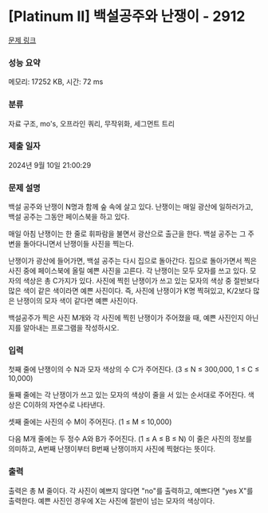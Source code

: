# [Platinum II] 백설공주와 난쟁이 - 2912 

[문제 링크](https://www.acmicpc.net/problem/2912) 

### 성능 요약

메모리: 17252 KB, 시간: 72 ms

### 분류

자료 구조, mo's, 오프라인 쿼리, 무작위화, 세그먼트 트리

### 제출 일자

2024년 9월 10일 21:00:29

### 문제 설명

<p>백설 공주와 난쟁이 N명과 함께 숲 속에 살고 있다. 난쟁이는 매일 광산에 일하러가고, 백설 공주는 그동안 페이스북을 하고 있다.</p>

<p>매일 아침 난쟁이는 한 줄로 휘파람을 불면서 광산으로 출근을 한다. 백설 공주는 그 주변을 돌아다니면서 난쟁이들 사진을 찍는다.</p>

<p>난쟁이가 광산에 들어가면, 백설 공주는 다시 집으로 돌아간다. 집으로 돌아가면서 찍은 사진 중에 페이스북에 올릴 예쁜 사진을 고른다. 각 난쟁이는 모두 모자를 쓰고 있다. 모자의 색상은 총 C가지가 있다. 사진에 찍힌 난쟁이가 쓰고 있는 모자의 색상 중 절반보다 많은 색이 같은 색이라면 예쁜 사진이다. 즉, 사진에 난쟁이가 K명 찍혀있고, K/2보다 많은 난쟁이의 모자 색이 같다면 예쁜 사진이다.</p>

<p>백설공주가 찍은 사진 M개와 각 사진에 찍힌 난쟁이가 주어졌을 때, 예쁜 사진인지 아닌지를 알아내는 프로그램을 작성하시오.</p>

### 입력 

 <p>첫째 줄에 난쟁이의 수 N과 모자 색상의 수 C가 주어진다. (3 ≤ N ≤ 300,000, 1 ≤ C ≤ 10,000)</p>

<p>둘째 줄에는 각 난쟁이가 쓰고 있는 모자의 색상이 줄을 서 있는 순서대로 주어진다. 색상은 C이하의 자연수로 나타낸다.</p>

<p>셋째 줄에는 사진의 수 M이 주어진다. (1 ≤ M ≤ 10,000)</p>

<p>다음 M개 줄에는 두 정수 A와 B가 주어진다. (1 ≤ A ≤ B ≤ N) 이 줄은 사진의 정보를 의미하고, A번째 난쟁이부터 B번째 난쟁이까지 사진에 찍혔다는 뜻이다.</p>

### 출력 

 <p>출력은 총 M 줄이다. 각 사진이 예쁘지 않다면 "no"를 출력하고, 예쁘다면 "yes X"를 출력한다. 예쁜 사진인 경우에 X는 사진에 절반이 넘는 모자의 색상이다.</p>

